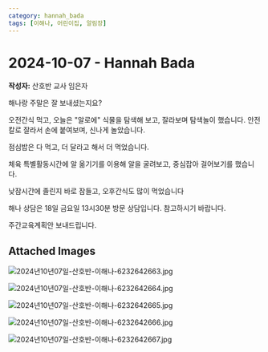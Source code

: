 ```yaml
---
category: hannah_bada
tags: [이해나, 어린이집, 알림장]
---
```


# 2024-10-07 - Hannah Bada

**작성자:** 산호반 교사 임은자  

해나랑 주말은 잘 보내셨는지요?

오전간식 먹고, 오늘은 "알로에" 식물을 탐색해 보고, 잘라보며 탐색놀이 했습니다.  안전칼로 잘라서 손에 붙여보며, 신나게 놀았습니다.

점심밥은 다 먹고, 더 달라고 해서 더 먹었습니다.

체육 특별활동시간에 알 옮기기를 이용해 알을 굴려보고,  중심잡아 걸어보기를 했습니다.

낮잠시간에 졸린지 바로 잠들고, 오후간식도 많이 먹었습니다

해나 상담은 18일 금요일 13시30분 방문 상담입니다. 참고하시기 바랍니다.

주간교육계획안 보내드립니다.

## Attached Images
![2024년10년07일-산호반-이해나-6232642663.jpg](d:\Users\hannah\Downloads\kids\photo\2024년10년07일-산호반-이해나-6232642663.jpg)

![2024년10년07일-산호반-이해나-6232642664.jpg](d:\Users\hannah\Downloads\kids\photo\2024년10년07일-산호반-이해나-6232642664.jpg)

![2024년10년07일-산호반-이해나-6232642665.jpg](d:\Users\hannah\Downloads\kids\photo\2024년10년07일-산호반-이해나-6232642665.jpg)

![2024년10년07일-산호반-이해나-6232642666.jpg](d:\Users\hannah\Downloads\kids\photo\2024년10년07일-산호반-이해나-6232642666.jpg)

![2024년10년07일-산호반-이해나-6232642667.jpg](d:\Users\hannah\Downloads\kids\photo\2024년10년07일-산호반-이해나-6232642667.jpg)

